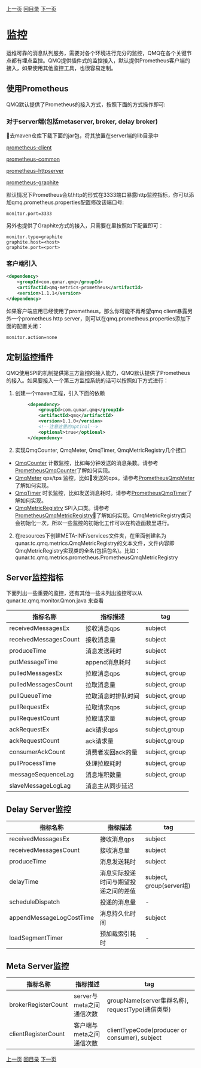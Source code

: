 [上一页](ha.md)
[回目录](../../README.md)
[下一页](trace.md)


# 监控

运维可靠的消息队列服务，需要对各个环境进行充分的监控，QMQ在各个关键节点都有埋点监控。QMQ提供插件式的监控接入，默认提供Prometheus客户端的接入，如果使用其他监控工具，也很容易定制。

## 使用Prometheus
QMQ默认提供了Prometheus的接入方式，按照下面的方式操作即可:

### 对于server端(包括metaserver, broker, delay broker)
去maven仓库下载下面的jar包，将其放置在server端的lib目录中

[prometheus-client](http://central.maven.org/maven2/io/prometheus/simpleclient/0.6.0/simpleclient-0.6.0.jar)

[prometheus-common](http://central.maven.org/maven2/io/prometheus/simpleclient_common/0.6.0/simpleclient_common-0.6.0.jar)

[prometheus-httpserver](http://central.maven.org/maven2/io/prometheus/simpleclient_httpserver/0.6.0/simpleclient_httpserver-0.6.0.jar)

[prometheus-graphite](http://central.maven.org/maven2/io/prometheus/simpleclient_graphite_bridge/0.6.0/simpleclient_graphite_bridge-0.6.0.jar)


默认情况下Prometheus会以http的形式在3333端口暴露http监控指标，你可以添加qmq.prometheus.properties配置修改该端口号:
```
monitor.port=3333
```

另外也提供了Graphite方式的接入，只需要在里按照如下配置即可：
```
monitor.type=graphite
graphite.host=<host>
graphite.port=<port>
```

### 客户端引入
```xml
<dependency>
    <groupId>com.qunar.qmq</groupId>
    <artifactId>qmq-metrics-prometheus</artifactId>
    <version>1.1.1</version>
</dependency>
```

如果客户端应用已经使用了prometheus，那么你可能不再希望qmq client暴露另外一个prometheus http server，则可以在qmq.prometheus.properties添加下面的配置关闭：
```
monitor.action=none
```

## 定制监控插件

QMQ使用SPI的机制提供第三方监控的接入能力，QMQ默认提供了Prometheus的接入。如果要接入一个第三方监控系统的话可以按照如下方式进行：

1. 创建一个maven工程，引入下面的依赖
```xml
        <dependency>
            <groupId>com.qunar.qmq</groupId>
            <artifactId>qmq</artifactId>
            <version>1.1.0</version>
            <!--注意这里的optinal-->
            <optional>true</optional>
        </dependency>
```

2. 实现QmqCounter, QmqMeter, QmqTimer, QmqMetricRegistry几个接口
* [QmqCounter](https://github.com/qunarcorp/qmq/blob/master/qmq-common/src/main/java/qunar/tc/qmq/metrics/QmqCounter.java) 计数监控，比如每分钟发送的消息条数。请参考[PrometheusQmqCounter](https://github.com/qunarcorp/qmq/blob/master/qmq-metrics-prometheus/src/main/java/qunar/tc/qmq/metrics/prometheus/PrometheusQmqCounter.java)了解如何实现。
* [QmqMeter](https://github.com/qunarcorp/qmq/blob/master/qmq-common/src/main/java/qunar/tc/qmq/metrics/QmqMeter.java) qps/tps 监控，比如发送的qps。请参考[PrometheusQmqMeter](https://github.com/qunarcorp/qmq/blob/master/qmq-metrics-prometheus/src/main/java/qunar/tc/qmq/metrics/prometheus/PrometheusQmqMeter.java)了解如何实现。
* [QmqTimer](https://github.com/qunarcorp/qmq/blob/master/qmq-common/src/main/java/qunar/tc/qmq/metrics/QmqTimer.java) 时长监控，比如发送消息耗时。请参考[PrometheusQmqTimer](https://github.com/qunarcorp/qmq/blob/master/qmq-metrics-prometheus/src/main/java/qunar/tc/qmq/metrics/prometheus/PrometheusQmqTimer.java)了解如何实现。
* [QmqMetricRegistry](https://github.com/qunarcorp/qmq/blob/master/qmq-common/src/main/java/qunar/tc/qmq/metrics/QmqMetricRegistry.java) SPI入口类。请参考[PrometheusQmqMetricRegistry](https://github.com/qunarcorp/qmq/blob/master/qmq-metrics-prometheus/src/main/java/qunar/tc/qmq/metrics/prometheus/PrometheusQmqMetricRegistry.java)了解如何实现。QmqMetricRegistry类只会初始化一次，所以一些监控的初始化工作可以在构造函数里进行。

2. 在resources下创建META-INF/services文件夹，在里面创建名为qunar.tc.qmq.metrics.QmqMetricRegistry的文本文件，文件内容即QmqMetricRegistry实现类的全名(包括包名)。比如：qunar.tc.qmq.metrics.prometheus.PrometheusQmqMetricRegistry


## Server监控指标

下面列出一些重要的监控，还有其他一些未列出监控可以从qunar.tc.qmq.monitor.Qmon.java 来查看

| 指标名称 | 指标描述 |tag|
|---------|---------|----|
|receivedMessagesEx|接收消息qps| subject|
|receivedMessagesCount| 接收消息量|subject|
|produceTime|消息发送耗时|subject|
|putMessageTime|append消息耗时|subject|
|pulledMessagesEx|拉取消息qps|subject, group|
|pulledMessagesCount|拉取消息量|subject, group|
|pullQueueTime|拉取消息时排队时间|subject, group|
|pullRequestEx|拉取请求qps|subject, group|
|pullRequestCount|拉取请求量|subject, group|
|ackRequestEx|ack请求qps|subject,group|
|ackRequestCount|ack请求量|subject,group|
|consumerAckCount|消费者发回ack的量|subject, group|
|pullProcessTime|处理拉取耗时|subject, group|
|messageSequenceLag|消息堆积数量|subject, group|
|slaveMessageLogLag|消息主从同步延迟||

## Delay Server监控

| 指标名称 | 指标描述 |tag|
|---------|---------|----|
|receivedMessagesEx|接收消息qps| subject|
|receivedMessagesCount| 接收消息量|subject|
|produceTime|消息发送耗时|subject|
|delayTime|消息实际投递时间与期望投递之间的差值|subject, group(server组)|
|scheduleDispatch|投递的消息量| - |
|appendMessageLogCostTime|消息持久化时间| subject |
|loadSegmentTimer|预加载索引耗时| - |

## Meta Server监控

| 指标名称 | 指标描述 |tag|
|---------|---------|----|
|brokerRegisterCount|server与meta之间通信次数|groupName(server集群名称), requestType(通信类型)|
|clientRegisterCount|客户端与meta之间通信次数|clientTypeCode(producer or consumer), subject|

[上一页](ha.md)
[回目录](../../README.md)
[下一页](trace.md)
